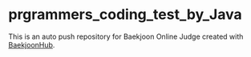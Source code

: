 # prgrammers_coding_test_by_Java
This is an auto push repository for Baekjoon Online Judge created with [BaekjoonHub](https://github.com/BaekjoonHub/BaekjoonHub).
